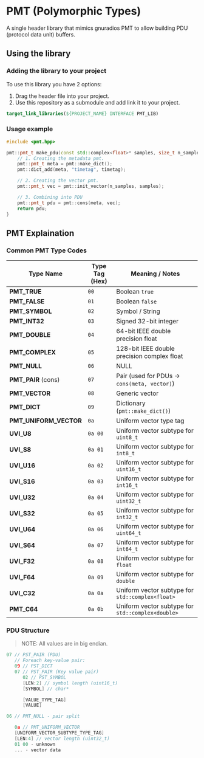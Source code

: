 # PMT (Polymorphic Types)
A single header library that mimics gnuradios PMT to allow building PDU (protocol data unit) buffers.

## Using the library
### Adding the library to your project 
To use this library you have 2 options:
1. Drag the header file into your project.
2. Use this repository as a submodule and add link it to your project.
```cmake
target_link_libraries(${PROJECT_NAME} INTERFACE PMT_LIB)
```

### Usage example
```cpp
#include <pmt.hpp>

pmt::pmt_t make_pdu(const std::complex<float>* samples, size_t n_samples, float timetag) {
    // 1. Creating the metadata pmt.
    pmt::pmt_t meta = pmt::make_dict();
    pmt::dict_add(meta, "timetag", timetag);

    // 2. Creating the vector pmt.
    pmt::pmt_t vec = pmt::init_vector(n_samples, samples);

    // 3. Combining into PDU
    pmt::pmt_t pdu = pmt::cons(meta, vec);
    return pdu;
}
```

## PMT Explaination
### Common PMT Type Codes

| **Type Name**           | **Type Tag (Hex)** | **Meaning / Notes**                               |
|-------------------------|--------------------|---------------------------------------------------|
| **PMT\_TRUE**           | `00`               | Boolean `true`                                    |
| **PMT\_FALSE**          | `01`               | Boolean `false`                                   |
| **PMT\_SYMBOL**         | `02`               | Symbol / String                                   |
| **PMT\_INT32**          | `03`               | Signed 32-bit integer                             |
| **PMT\_DOUBLE**         | `04`               | 64-bit IEEE double precision float                |
| **PMT\_COMPLEX**        | `05`               | 128-bit IEEE double precision complex float       |
| **PMT\_NULL**           | `06`               | NULL                                              |
| **PMT\_PAIR** (cons)    | `07`               | Pair (used for PDUs → `cons(meta, vector)`)       |
| **PMT\_VECTOR**         | `08`               | Generic vector                                    |
| **PMT\_DICT**           | `09`               | Dictionary (`pmt::make_dict()`)                   |
| **PMT\_UNIFORM_VECTOR** | `0a`               | Uniform vector type tag                           |
| **UVI\_U8**             | `0a 00`            | Uniform vector subtype for `uint8_t`              |
| **UVI\_S8**             | `0a 01`            | Uniform vector subtype for `int8_t`               |
| **UVI\_U16**            | `0a 02`            | Uniform vector subtype for `uint16_t`             |
| **UVI\_S16**            | `0a 03`            | Uniform vector subtype for `int16_t`              |
| **UVI\_U32**            | `0a 04`            | Uniform vector subtype for `uint32_t`             |
| **UVI\_S32**            | `0a 05`            | Uniform vector subtype for `int32_t`              |
| **UVI\_U64**            | `0a 06`            | Uniform vector subtype for `uint64_t`             |
| **UVI\_S64**            | `0a 07`            | Uniform vector subtype for `int64_t`              |
| **UVI\_F32**            | `0a 08`            | Uniform vector subtype for `float`                |
| **UVI\_F64**            | `0a 09`            | Uniform vector subtype for `double`               |
| **UVI\_C32**            | `0a 0a`            | Uniform vector subtype for `std::complex<float>`  |
| **PMT\_C64**            | `0a 0b`            | Uniform vector subtype for `std::complex<double>` |

### PDU Structure
> NOTE: All values are in big endian.
```cpp
07 // PST_PAIR (PDU)
   // Foreach key-value pair:
   09 // PST_DICT
   07 // PST_PAIR (Key value pair)
      02 // PST_SYMBOL
      [LEN:2] // symbol length (uint16_t)
      [SYMBOL] // char*

      [VALUE_TYPE_TAG]
      [VALUE]

06 // PMT_NULL - pair split

   0a // PMT_UNIFORM_VECTOR
   [UNIFORM_VECTOR_SUBTYPE_TYPE_TAG]
   [LEN:4] // vector length (uint32_t)
   01 00 - unknown
   ... - vector data
```

